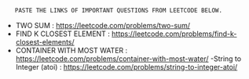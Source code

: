 ```bash
   PASTE THE LINKS OF IMPORTANT QUESTIONS FROM LEETCODE BELOW.
```

 - TWO SUM : https://leetcode.com/problems/two-sum/
 - FIND K CLOSEST ELEMENT : https://leetcode.com/problems/find-k-closest-elements/
 - CONTAINER WITH MOST WATER : https://leetcode.com/problems/container-with-most-water/
 -String to Integer (atoi) : https://leetcode.com/problems/string-to-integer-atoi/
